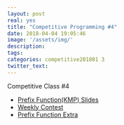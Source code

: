 ```yaml
---
layout: post
real: yes
title: "Competitive Programming #4"
date: 2018-04-04 19:05:46
image: '/assets/img/'
description:
tags:
categories: competitive201801 3
twitter_text:
---
```


Competitive Class #4

* [Prefix Function(KMP) Slides](https://docs.google.com/presentation/d/1PWhoTL9gxsNMn1fdWtd3HzmMtvKwwKc5yG7zn1quQp8/edit?usp=sharing)
* [Weekly Contest](https://a2oj.com/contest?ID=36383)
* [Prefix Function Extra](https://e-maxx-eng.appspot.com/string/prefix-function.html)
